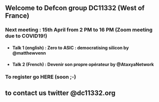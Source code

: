 ## Welcome to Defcon group DC11332 (West of France)

### Next meeting : 15th April from 2 PM to 16 PM (Zoom meeting due to COVID19!)

- #### Talk 1 (english) : Zero to ASIC : democratising silicon by @matthewvenn
- #### Talk 2 (French)  : Devenir son propre opérateur by @AtaxyaNetwork 

### To register go HERE (soon ;-) 

## to contact us twitter @dc11332.org 
